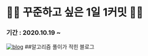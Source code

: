 # 👨‍💻 꾸준하고 싶은 1일 1커밋 🚶‍♂
### 기간 : 2020.10.19 ~



[![blog](https://user-images.githubusercontent.com/56578913/99676221-90b58c00-2abb-11eb-9eb5-889bb331bb51.png)](https://medium.com/urechanger)
##알고리즘 풀이가 적힌 블로그
